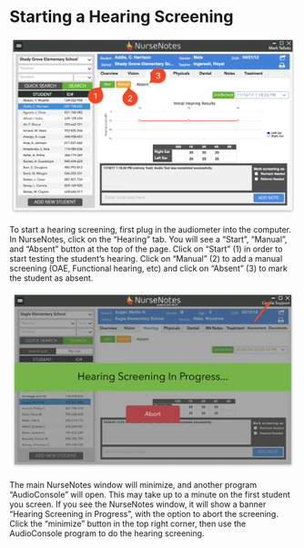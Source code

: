 # Starting a Hearing Screening

![Hearing Screening](../media/nn-hearing-screening.png)

To start a hearing screening, first plug in the audiometer into the computer. In NurseNotes, click on the “Hearing” tab. You will see a “Start”, “Manual”, and “Absent” button at the top of the page. Click on “Start” (1) in order to start testing the student’s hearing. Click on “Manual” (2) to add a manual screening (OAE, Functional hearing, etc) and click on “Absent” (3) to mark the student as absent.

![Hearing Screening In Progress](../media/nn-hearing-screening2.png)

The main NurseNotes window will minimize, and another program “AudioConsole” will open. This may take up to a minute on the first student you screen. If you see the NurseNotes window, it will show a banner “Hearing Screening in Progress”, with the option to abort the screening. Click the “minimize” button in the top right corner, then use the AudioConsole program to do the hearing screening.